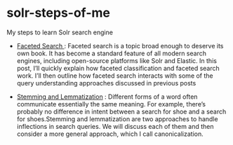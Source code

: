 # solr-steps-of-me
My steps to learn Solr search engine 


   *  [Faceted Search ](https://queryunderstanding.com/faceted-search-7d053cc4fada)
       : Faceted search is a topic broad enough to deserve its own book. It has become a standard feature of all modern search engines, including open-source platforms like Solr and Elastic. In this post, I’ll quickly explain how faceted classification and faceted search work. I’ll then outline how faceted search interacts with some of the query understanding approaches discussed in previous posts


   *  [Stemming and Lemmatization](https://queryunderstanding.com/stemming-and-lemmatization-6c086742fe45)
       : Different forms of a word often communicate essentially the same meaning. For example, there’s probably no difference in intent between a search for shoe and a search for shoes.Stemming and lemmatization are two approaches to handle inflections in search queries. We will discuss each of them and then consider a more general approach, which I call canonicalization.
